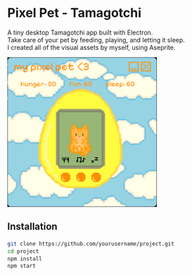 # Pixel Pet - Tamagotchi
A tiny desktop Tamagotchi app built with Electron. <br>
Take care of your pet by feeding, playing, and letting it sleep. <br>
I created all of the visual assets by myself, using Aseprite.

<p align="flex-start">
  <img src="/assets/screenshot.png" alt="Screenshot of the app" width="340">
</p>

## Installation
```bash
git clone https://github.com/yourusername/project.git
cd project
npm install
npm start
```
